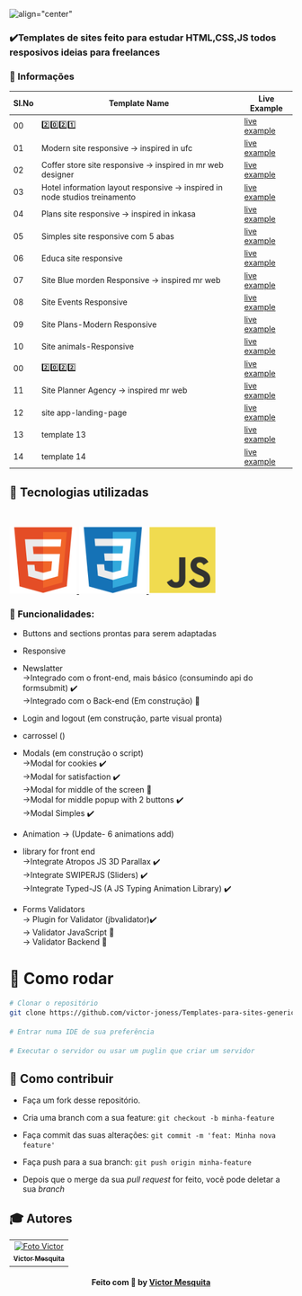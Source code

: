 ![align="center"](https://evernote.com/blog/wp-content/uploads/2018/01/Templates-Guide-header-640x360-640x360.png)

<h3 >
✔️Templates de sites feito para estudar HTML,CSS,JS todos resposivos ideias para freelances
</h3>

### 🔖 Informações

|Sl.No| Template Name  | Live Example |
|-----|----------------|--------------|
|  00  | 2️⃣0️⃣2️⃣1️⃣       |[live example](#)|
|  01  | Modern site responsive -> inspired in ufc                     |[live example](https://imgur.com/gallery/C30dh76)|	                                                  
|  02  | Coffer store site responsive -> inspired in mr web designer           |[live example](https://imgur.com/gallery/JfvETMJ)	|    
|  03  | Hotel information layout responsive -> inspired in node studios treinamento               |[live example](https://imgur.com/gallery/qga2CZO)|	 
|  04  | Plans site responsive -> inspired in inkasa            |[live example](https://imgur.com/gallery/N45wO5a)|	 
|  05  | Simples site responsive com 5 abas |[live example](https://imgur.com/gallery/y85LHdj)|
|  06  | Educa site responsive |[live example](https://imgur.com/gallery/Fqjz1XC)|
|  07  | Site Blue morden Responsive -> inspired mr web   |[live example](https://imgur.com/gallery/4oiyloA)|
|  08  | Site Events Responsive    |[live example](https://imgur.com/gallery/MeiUwk4)|
|  09  | Site Plans-Modern Responsive     |[live example](https://imgur.com/gallery/p1ufzzo)|
|  10  | Site animals-Responsive     |[live example](https://imgur.com/gallery/w7b1zgO)|
|  00  | 2️⃣0️⃣2️⃣2️⃣      |[live example](#)|
|  11  | Site Planner Agency -> inspired mr web     |[live example](https://imgur.com/gallery/zXx626h)|
|  12  | site app-landing-page |[live example](https://imgur.com/gallery/h64F995)|
|  13  | template 13    |[live example](https://imgur.com/gallery/XztsemN)|
|  14  | template 14    |[live example](https://imgur.com/gallery/2XVvdPQ)|



## 🚀 Tecnologias utilizadas 

<br/>
<p align="left">
  <a href="https://developer.mozilla.org/pt-BR/docs/Web/HTML" target="_blank">
    <img
      src="https://raw.githubusercontent.com/devicons/devicon/master/icons/html5/html5-original.svg"
      alt="HTML5"
      width="120"
      height="120"
    />
  </a>

  <a href="https://developer.mozilla.org/pt-BR/docs/Web/CSS" target="_blank">
    <img
      src="https://raw.githubusercontent.com/devicons/devicon/master/icons/css3/css3-original.svg"
      alt="Css3"
      width="120"
      height="120"
    />
  </a>
  
  <a href="https://developer.mozilla.org/en-US/docs/Web/JavaScript" target="_blank">
    <img
      src="https://raw.githubusercontent.com/devicons/devicon/master/icons/javascript/javascript-original.svg"
      alt="javascript"
      width="120"
      height="120"
    />
  </a>
</p>


### :memo: Funcionalidades: 
- Buttons and sections prontas para serem adaptadas
- Responsive
- Newslatter                                                                                    
  ->Integrado com o front-end, mais básico (consumindo api do formsubmit) ✔️                                                               
  ->Integrado com o Back-end (Em construção) 🚧
  
- Login and logout (em construção, parte visual pronta)
- carrossel ()
- Modals (em construção o script)                                                            
  ->Modal for cookies ✔️                                                          
  ->Modal for satisfaction ✔️                                        
  ->Modal for middle of the screen 🚧                                                                
  ->Modal for middle popup with 2 buttons ✔️   
  ->Modal Simples ✔️                                                                    
- Animation -> (Update- 6 animations add)
- library for front end                                                     
    ->Integrate Atropos JS 3D Parallax ✔️                                                                              
    ->Integrate SWIPERJS (Sliders) ✔️                               
    ->Integrate Typed-JS (A JS Typing Animation Library) ✔️                                            
- Forms Validators                                                           
  -> Plugin for Validator (jbvalidator)✔️                                                    
  -> Validator JavaScript 🚧                                                     
  -> Validator Backend 🚧                                                    
# 👷 Como rodar

```bash
# Clonar o repositório
git clone https://github.com/victor-joness/Templates-para-sites-genericos-freelances

# Entrar numa IDE de sua preferência 

# Executar o servidor ou usar um puglin que criar um servidor

```

## 🤔 Como contribuir <br/>

- Faça um fork desse repositório.
- Cria uma branch com a sua feature: `git checkout -b minha-feature`
- Faça commit das suas alterações: `git commit -m 'feat: Minha nova feature'`
- Faça push para a sua branch: `git push origin minha-feature`

- Depois que o merge da sua *pull request* for feito, você pode deletar a sua *branch*


## :mortar_board: Autores

<table align="center">
    <tr>
        <td align="center">
            <a href="https://github.com/victor-joness">
                <img src="https://i.imgur.com/vBnNiVV.png" width="150px;" alt="Foto Victor"/>
                <br />
                <sub><b>Victor Mesquita<sub><b>
            </a>
        </td>    
    </tr>
</table>
<h4 align="center">
   Feito com 💜 by  <a href="https://www.linkedin.com/in/victor-mesquita-b6a211198/" target="_blank"> Victor Mesquita </a>
</h4>

